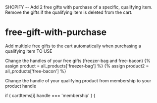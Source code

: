 SHOPIFY -- Add 2 free gifts with purchase of a specific, qualifying item. Remove the gifts if the qualifying item is deleted from the cart.


# free-gift-with-purchase
Add multiple free gifts to the cart automatically when purchasing a qualifying item
TO USE

Change the handles of your free gifts  (freezer-bag and free-bacon)
{% assign product = all_products['freezer-bag'] %}
{% assign product2 = all_products['free-bacon'] %}

Change the handle of your qualifying product from membership to your product handle

if ( cartItems[i].handle === 'membership' ) {
